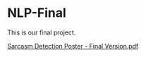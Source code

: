 # NLP-Final

This is our final project. 

[Sarcasm Detection Poster - Final Version.pdf](https://github.com/schredes/NLP-Final/files/12541143/Sarcasm.Detection.Poster.-.Final.Version.pdf)

